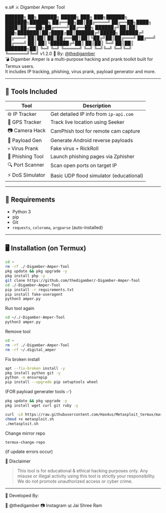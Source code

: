  e.s# ⚔️ Digamber Amper Tool

██████╗ ██╗ ██████╗  █████╗ ███╗   ███╗██████╗ ███████╗██████╗ ██╔══██╗██║██╔════╝ ██╔══██╗████╗ ████║██╔══██╗██╔════╝██╔══██╗ ██████╔╝██║██║  ███╗███████║██╔████╔██║██████╔╝█████╗  ██████╔╝ ██╔═══╝ ██║██║   ██║██╔══██║██║╚██╔╝██║██╔═══╝ ██╔══╝  ██╔═══╝ ██║     ██║╚██████╔╝██║  ██║██║ ╚═╝ ██║██║     ███████╗██║
╚═╝     ╚═╝ ╚═════╝ ╚═╝  ╚═╝╚═╝     ╚═╝╚═╝     ╚══════╝╚═╝ v1.2.0
🔗 By: [@thedigamber](https://www.instagram.com/thedigamber?igsh=MXA5dDV5aHRub3Z3cQ==)  
💣 Digamber Amper is a multi-purpose hacking and prank toolkit built for Termux users.  
It includes IP tracking, phishing, virus prank, payload generator and more.

---

## 🧰 Tools Included

| Tool              | Description                                |
|-------------------|--------------------------------------------|
| 🌐 IP Tracker      | Get detailed IP info from `ip-api.com`     |
| 📍 GPS Tracker     | Track live location using Seeker           |
| 📷 Camera Hack     | CamPhish tool for remote cam capture       |
| 📱 Payload Gen     | Generate Android reverse payloads          |
| 💀 Virus Prank     | Fake virus + RickRoll                      |
| 🎣 Phishing Tool   | Launch phishing pages via Zphisher         |
| 🔍 Port Scanner    | Scan open ports on target IP               |
| ⚡ DoS Simulator    | Basic UDP flood simulator (educational)    |

---

## 🧾 Requirements

- Python 3
- pip
- Git
- `requests`, `colorama`, `argparse` (auto-installed)

---

## 🖥️ Installation (on Termux)

```bash
cd ~
rm -rf ./-Digamber-Amper-Tool
pkg update && pkg upgrade -y
pkg install php -y
git clone https://github.com/thedigamber/-Digamber-Amper-Tool
cd ./-Digamber-Amper-Tool
pip install -r requirements.txt
pip install fake-useragent
python3 amper.py
```
Run tool again 
```bash
cd ~/./-Digamber-Amper-Tool
python3 amper.py
```
Remove tool
```bash
cd ~
rm -rf ./-Digamber-Amper-Tool
rm -rf ~/.digital_amper
```
Fix broken install
```bash
apt --fix-broken install -y
pkg install python git -y
python -m ensurepip
pip install --upgrade pip setuptools wheel
```
(FOR payload generater tools ✅)
```bash
pkg update && pkg upgrade -y
pkg install wget curl git ruby -y

curl -LO https://raw.githubusercontent.com/Hax4us/Metasploit_termux/master/metasploit.sh
chmod +x metasploit.sh
./metasploit.sh
```
Change mirror repo
```bash
termux-change-repo
```
(if update errors occur)


🚫 Disclaimer

> This tool is for educational & ethical hacking purposes only.
Any misuse or illegal activity using this tool is strictly your responsibility.
We do not promote unauthorized access or cyber crime.




---

🧪 Developed By:

🧠 @thedigamber
📷 Instagram
🕉️ Jai Shree Ram

